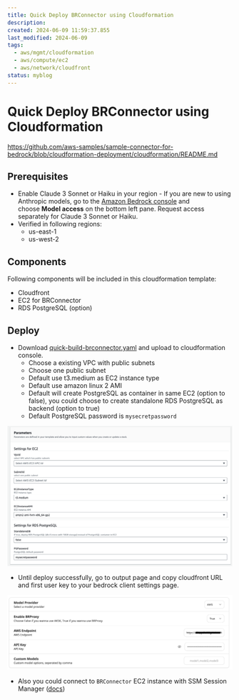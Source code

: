 ```yaml
---
title: Quick Deploy BRConnector using Cloudformation
description: 
created: 2024-06-09 11:59:37.855
last_modified: 2024-06-09
tags:
  - aws/mgmt/cloudformation
  - aws/compute/ec2
  - aws/network/cloudfront
status: myblog
---
```


# Quick Deploy BRConnector using Cloudformation
https://github.com/aws-samples/sample-connector-for-bedrock/blob/cloudformation-deployment/cloudformation/README.md

## Prerequisites
- Enable Claude 3 Sonnet or Haiku in your region - If you are new to using Anthropic models, go to the [Amazon Bedrock console](https://console.aws.amazon.com/bedrock/) and choose **Model access** on the bottom left pane. Request access separately for Claude 3 Sonnet or Haiku.
- Verified in following regions:
    - us-east-1
    - us-west-2

## Components
Following components will be included in this cloudformation template: 
- Cloudfront
- EC2 for BRConnector
- RDS PostgreSQL (option)

## Deploy
- Download [quick-build-brconnector.yaml](quick-build-brconnector.yaml) and upload to cloudformation console.
    - Choose a existing VPC with public subnets
    - Choose one public subnet
    - Default use t3.medium as EC2 instance type
    - Default use amazon linux 2 AMI
    - Default will create PostgreSQL as container in same EC2 (option to false), you could choose to create standalone RDS PostgreSQL as backend (option to true)
    - Default PostgreSQL password is `mysecretpassword`

![attachments/quick-build-brconnector-on-ec2/IMG-quick-build-brconnector-on-ec2-2.png](attachments/quick-build-brconnector-on-ec2/IMG-quick-build-brconnector-on-ec2-2.png)

- Until deploy successfully, go to output page and copy cloudfront URL and first user key to your bedrock client settings page.

![attachments/quick-build-brconnector-on-ec2/IMG-quick-build-brconnector-on-ec2-1.png](attachments/quick-build-brconnector-on-ec2/IMG-quick-build-brconnector-on-ec2-1.png)

- Also you could connect to `BRConnector` EC2 instance with SSM Session Manager ([docs](https://docs.aws.amazon.com/systems-manager/latest/userguide/session-manager-working-with-sessions-start.html#start-ec2-console))


